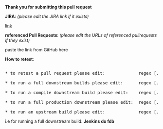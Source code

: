 **Thank you for submitting this pull request**

**JIRA**: _(please edit the JIRA link if it exists)_ 

[link](https://www.example.com)

**referenced Pull Requests**: _(please edit the URLs of referenced pullrequests if they exist)_

paste the link from GitHub here

**How to retest**:

<pre>  
* to retest a pull request please edit:             regex [.*[j|J]enkins,?.*(retest|test) this.*] OR ok to test
  
* to run a full downstream builds please edit:      regex [.*[j|J]enkins,?.*(execute|run|trigger|start|do) fdb.*]
  
* to run a compile downstream build please edit:    regex [.*[j|J]enkins,?.*(execute|run|trigger|start|do) cdb.*]

* to run a full production downstream please edit:  regex [.*[j|J]enkins,?.*(execute|run|trigger|start|do) product fdb.*]

* to run an upstream build please edit:             regex [.*[j|J]enkins,?.*(execute|run|trigger|start|do) upstream.*]
</pre>

i.e for running a full downstream build: **Jenkins do fdb**

